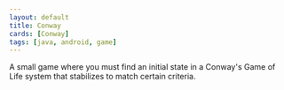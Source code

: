 ```yaml
---
layout: default
title: Conway
cards: [Conway]
tags: [java, android, game]
---
```

A small game where you must find an initial state in a Conway's Game of Life system that stabilizes to match certain criteria.
